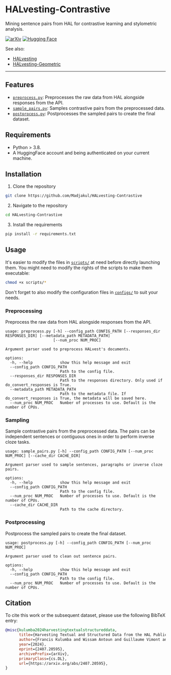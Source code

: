 # HALvesting-Contrastive

Mining sentence pairs from HAL for contrastive learning and stylometric analysis.

[![arXiv](https://img.shields.io/badge/arXiv-2407.20595-b31b1b.svg)](https://arxiv.org/abs/2407.20595)
[![Hugging Face](https://img.shields.io/badge/%F0%9F%A4%97%20HuggingFace-Data-yellow)](https://huggingface.co/datasets/Madjakul/HALvest-Contrastive)

See also:

- [HALvesting](https://github.com/Madjakul/HALvesting/)
- [HALvesting-Geometric](https://github.com/Madjakul/HALvesting-Geometric)

---

## Features

- [`preprocess.py`](preprocess.py): Preprocesses the raw data from HAL alongside responses from the API.
- [`sample_pairs.py`](sample_pairs.py): Samples contrastive pairs from the preprocessed data.
- [`postprocess.py`](postprocess.py): Postprocesses the sampled pairs to create the final dataset.

## Requirements

- Python > 3.8.
- A HuggingFace account and being authenticated on your current machine.

## Installation

1. Clone the repository

```bash
git clone https://github.com/Madjakul/HALvesting-Contrastive
```

2. Navigate to the repository

```bash
cd HALvesting-Contrastive
```

3. Install the requirements

```bash
pip install -r requirements.txt
```

## Usage

It's easier to modify the files in [`scripts/`](./scripts/) at need before directly launching them.
You might need to modify the rights of the scripts to make them executable:

```bash
chmod +x scripts/*
```

Don't forget to also modify the configuration files in [`configs/`](./configs/) to suit your needs.

### Preprocessing

Preprocess the raw data from HAL alongside responses from the API.

```
usage: preprocess.py [-h] --config_path CONFIG_PATH [--responses_dir RESPONSES_DIR] [--metadata_path METADATA_PATH]
                     [--num_proc NUM_PROC]

Argument parser used to preprocess HALvest's documents.

options:
  -h, --help            show this help message and exit
  --config_path CONFIG_PATH
                        Path to the config file.
  --responses_dir RESPONSES_DIR
                        Path to the responses directory. Only used if do_convert_responses is True.
  --metadata_path METADATA_PATH
                        Path to the metadata file. If do_convert_responses is True, the metadata will be saved here.
  --num_proc NUM_PROC   Number of processes to use. Default is the number of CPUs.
```

### Sampling

Sample contrastive pairs from the preprocessed data. The pairs can be independent sentences or contiguous ones in order to perform inverse cloze tasks.

```
usage: sample_pairs.py [-h] --config_path CONFIG_PATH [--num_proc NUM_PROC] [--cache_dir CACHE_DIR]

Argument parser used to sample sentences, paragraphs or inverse cloze pairs.

options:
  -h, --help            show this help message and exit
  --config_path CONFIG_PATH
                        Path to the config file.
  --num_proc NUM_PROC   Number of processes to use. Default is the number of CPUs.
  --cache_dir CACHE_DIR
                        Path to the cache directory.
```

### Postprocessing

Postprocess the sampled pairs to create the final dataset.

```
usage: postprocess.py [-h] --config_path CONFIG_PATH [--num_proc NUM_PROC]

Argument parser used to clean out sentence pairs.

options:
  -h, --help            show this help message and exit
  --config_path CONFIG_PATH
                        Path to the config file.
  --num_proc NUM_PROC   Number of processes to use. Default is the number of CPUs.
```

## Citation

To cite this work or the subsequent dataset, please use the following BibTeX entry:

```bib
@misc{kulumba2024harvestingtextualstructureddata,
      title={Harvesting Textual and Structured Data from the HAL Publication Repository},
      author={Francis Kulumba and Wissam Antoun and Guillaume Vimont and Laurent Romary},
      year={2024},
      eprint={2407.20595},
      archivePrefix={arXiv},
      primaryClass={cs.DL},
      url={https://arxiv.org/abs/2407.20595},
}
```
